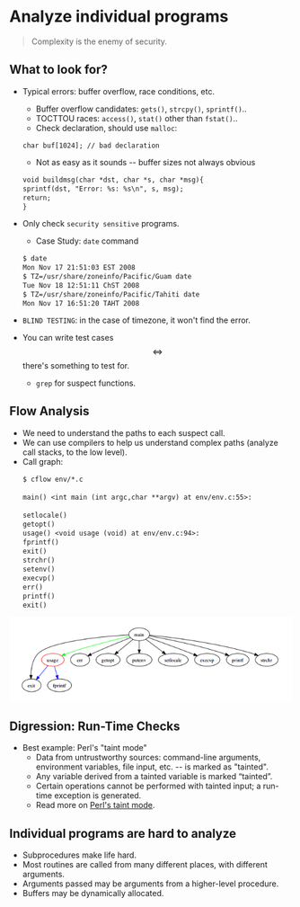 # Analyze individual programs
> Complexity is the enemy of security.

## What to look for?
* Typical errors: buffer overflow, race conditions, etc.
    * Buffer overflow candidates: `gets()`, `strcpy()`, `sprintf()`..
    * TOCTTOU races: `access()`, `stat()` other than `fstat()`..
    * Check declaration, should use `malloc`:

    ```
    char buf[1024]; // bad declaration
    ```
    * Not as easy as it sounds -- buffer sizes not always obvious

    ```
    void buildmsg(char *dst, char *s, char *msg){
    sprintf(dst, "Error: %s: %s\n", s, msg);
    return;
    }
    ```
* Only check `security sensitive` programs.
    * Case Study: `date` command
    ```
    $ date
    Mon Nov 17 21:51:03 EST 2008
    $ TZ=/usr/share/zoneinfo/Pacific/Guam date
    Tue Nov 18 12:51:11 ChST 2008
    $ TZ=/usr/share/zoneinfo/Pacific/Tahiti date
    Mon Nov 17 16:51:20 TAHT 2008
    ```
* `BLIND TESTING`: in the case of timezone, it won't find the error.
* You can write test cases $$\iff$$ there's something to test for.
    * `grep` for suspect functions.

## Flow Analysis
* We need to understand the paths to each suspect call.
* We can use compilers to help us understand complex paths (analyze call stacks, to the low level).
* Call graph:
    ```
    $ cflow env/*.c
    
    main() <int main (int argc,char **argv) at env/env.c:55>:

    setlocale()
    getopt()
    usage() <void usage (void) at env/env.c:94>:
    fprintf()
    exit()
    strchr()
    setenv()
    execvp()
    err()
    printf()
    exit()
    ```
![flow analysis](images/flow_analysis.png)

## Digression: Run-Time Checks
* Best example: Perl's "taint mode"
    * Data from untrustworthy sources: command-line arguments, environment variables, file input, etc. -- is marked as "tainted".
    * Any variable derived from a tainted variable is marked “tainted”.
    * Certain operations cannot be performed with tainted input; a run-time exception is generated.
    * Read more on [Perl's taint mode](http://gunther.web66.com/FAQS/taintmode.html).

## Individual programs are hard to analyze
* Subprocedures make life hard.
* Most routines are called from many different places, with different arguments.
* Arguments passed may be arguments from a higher-level procedure.
* Buffers may be dynamically allocated.




